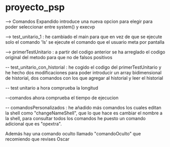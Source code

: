 # proyecto_psp

 
--> Comandos Expandido introduce una nueva opcion para elegir para poder seleccionar entre system() y execvp



--> test_unitario_1 : he cambiado el main para que en vez de que se ejecute solo el comando 'ls' se ejecute el comando que el usuario meta por pantalla

--> primerTestUnitario : a partir del codigo anterior se ha arreglado el codigo original del metodo para que no de falsos positivos

-- test_unitario_con_historial : he cogido el codigo del primerTestUnitario y he hecho dos modificaciones para poder introducir un array bidimensional de historial, 
dos comandos con los que agregar al historial y leer el historial

-- test unitario a hora comprueba la longitud

--comandos ahora comprueba el tiempo de ejecucion 

-- comandosPersonalizados : he añadido más comandos los cuales editan la shell como "changeNameShell", que lo que hace es cambiar el nombre a la shell, para consultar todos los comandos he puesto un comando adicional que es "opextra".

Además hay una comando oculto llamado "comandoOculto" que recomiendo que revises Oscar